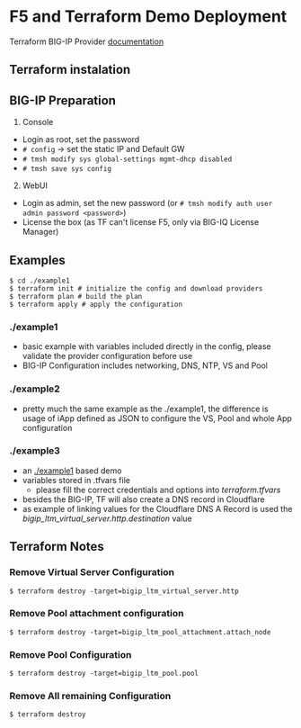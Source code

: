 # F5 and Terraform Demo Deployment

Terraform BIG-IP Provider [documentation](https://www.terraform.io/docs/providers/bigip/index.html)

## Terraform instalation


## BIG-IP Preparation

1. Console
  * Login as root, set the password
  * `# config` -> set the static IP and Default GW
  * `# tmsh modify sys global-settings mgmt-dhcp disabled`
  * `# tmsh save sys config`
2. WebUI
  * Login as admin, set the new password (or `# tmsh modify auth user admin password <password>`)
  * License the box (as TF can't license F5, only via BIG-IQ License Manager)

## Examples

```shell
$ cd ./example1
$ terraform init # initialize the config and download providers
$ terraform plan # build the plan
$ terraform apply # apply the configuration
```

### ./example1

* basic example with variables included directly in the config, please validate the provider configuration before use
* BIG-IP Configuration includes networking, DNS, NTP, VS and Pool

### ./example2

* pretty much the same example as the ./example1, the difference is usage of iApp defined as JSON to configure the VS, Pool and whole App configuration

### ./example3

* an [./example1](https://github.com/erkac/f5-terraform#example1) based demo
* variables stored in .tfvars file
  * please fill the correct credentials and options into _terraform.tfvars_
* besides the BIG-IP, TF will also create a DNS record in Cloudflare
* as example of linking values for the Cloudflare DNS A Record is used the _bigip_ltm_virtual_server.http.destination_ value

## Terraform Notes

### Remove Virtual Server Configuration
```shell
$ terraform destroy -target=bigip_ltm_virtual_server.http
```

### Remove Pool attachment configuration
```shell
$ terraform destroy -target=bigip_ltm_pool_attachment.attach_node
```

### Remove Pool Configuration
```shell
$ terraform destroy -target=bigip_ltm_pool.pool
```

### Remove All remaining Configuration
```shell
$ terraform destroy
```


